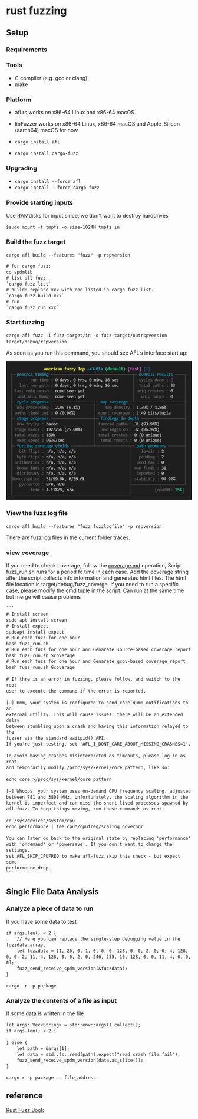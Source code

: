 # rust fuzzing

## Setup

### Requirements

### Tools

- C compiler (e.g. gcc or clang)
- make

### Platform

* afl.rs works on x86-64 Linux and x86-64 macOS.
* libFuzzer works on x86-64 Linux, x86-64 macOS and Apple-Silicon (aarch64) macOS for now.

* `cargo install afl`
* `cargo install cargo-fuzz`

### Upgrading

* `cargo install --force afl`
* `cargo install --force cargo-fuzz`

### Provide starting inputs

Use RAMdisks for input since, we don't want to destroy harddrives

```
$sudo mount -t tmpfs -o size=1024M tmpfs in
```


### Build the fuzz target

`cargo afl build --features "fuzz" -p rspversion`

```
# for cargo fuzz:
cd spdmlib
# list all fuzz
`cargo fuzz list`
# build: replace xxx with one listed in cargo fuzz list.
`cargo fuzz build xxx`
# run
`cargo fuzz run xxx`
```

### Start fuzzing

`cargo afl fuzz -i fuzz-target/in -o fuzz-target/outrspversion target/debug/rspversion`

As soon as you run this command, you should see AFL’s interface start up:

![image-20210628084437384](../fuzz-target/fuzz1.png)

### View the fuzz log file

`cargo afl build --features "fuzz fuzzlogfile" -p rspversion`

There are fuzz log files in the current folder traces.

### view coverage 

If you need to check coverage, follow the [coverage.md](./coverage.md) operation, Script fuzz_run.sh runs for a period fo time in each case. 
Add the coverage string after the script collects info information and generates html files. The html file location is target/debug/fuzz_coverge.
If you need to run a specific case, please modify the cmd tuple in the script.
Can run at the same time but merge will cause problems

    ```
    # Install screen 
    sudo apt install screen
    # Install expect
    sudoapt install expect
    # Run each fuzz for one hour
    bash fuzz_run.sh
    # Run each fuzz for one hour and Genarate source-based coverage report 
    bash fuzz_run.sh Scoverage
    # Run each fuzz for one hour and Genarate gcov-based coverage report 
    bash fuzz_run.sh Gcoverage

    # If thre is an error in fuzzing, please follow, and switch to the root
    user to execute the command if the error is reported.

    [-] Hmm, your system is configured to send core dump notifications to an
    external utility. This will cause issues: there will be an extended delay
    between stumbling upon a crash and having this information relayed to the
    fuzzer via the standard waitpid() API.
    If you're just testing, set 'AFL_I_DONT_CARE_ABOUT_MISSING_CRASHES=1'.

    To avoid having crashes misinterpreted as timeouts, please log in as root
    and temporarily modify /proc/sys/kernel/core_pattern, like so:

    echo core >/proc/sys/kernel/core_pattern

    [-] Whoops, your system uses on-demand CPU frequency scaling, adjusted
    between 781 and 3808 MHz. Unfortunately, the scaling algorithm in the
    kernel is imperfect and can miss the short-lived processes spawned by
    afl-fuzz. To keep things moving, run these commands as root:

    cd /sys/devices/system/cpu
    echo performance | tee cpu*/cpufreq/scaling_governor

    You can later go back to the original state by replacing 'performance'
    with 'ondemand' or 'powersave'. If you don't want to change the settings,
    set AFL_SKIP_CPUFREQ to make afl-fuzz skip this check - but expect some
    performance drop.
    ```

## Single File Data Analysis

### Analyze a piece of data to run

If you have some data to test

```
if args.len() < 2 {
    // Here you can replace the single-step debugging value in the fuzzdata array.
    let fuzzdata = [1, 26, 0, 1, 0, 0, 0, 128, 0, 0, 2, 0, 0, 4, 128, 0, 0, 2, 11, 4, 128, 0, 0, 2, 0, 246, 255, 10, 128, 0, 0, 11, 4, 0, 0, 0];
    fuzz_send_receive_spdm_version(&fuzzdata);
} 
```

`cargo  r -p package`

### Analyze the contents of a file as input

If some data is written in the file

```
let args: Vec<String> = std::env::args().collect();
if args.len() < 2 {

} else {
    let path = &args[1];
    let data = std::fs::read(path).expect("read crash file fail");
    fuzz_send_receive_spdm_version(data.as_slice());
}
```
`cargo r -p package -- file_address`


## reference

[Rust Fuzz Book](https://rust-fuzz.github.io/book/afl/setup.html)
